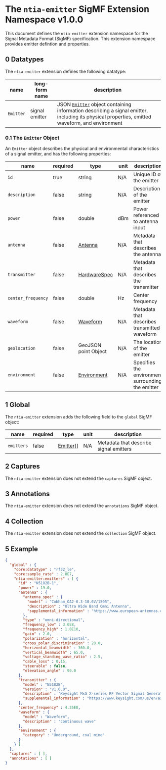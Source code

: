 # The `ntia-emitter` SigMF Extension Namespace v1.0.0

This document defines the `ntia-emitter` extension namespace for the Signal Metadata Format (SigMF) specification. This extension namespace provides emitter defintion and properties.

## 0 Datatypes

The `ntia-emitter` extension defines the following datatype:

|name|long-form name|description|
|----|--------------|-----------|
|`Emitter`|signal emitter|JSON [`Emitter`](#01-the-emitter-object) object containing information describing a signal emitter, including its physical properties, emitted waveform, and environment|

### 0.1 The `Emitter` Object

An `Emitter` object describes the physical and environmental characteristics of a signal emitter, and has the following properties:

| name               |required|type|unit| description                                          |
|--------------------|--------------|-------|-------|------------------------------------------------------|
| `id`               |true|string|N/A| Unique ID of the emitter                            |
| `description`      |false|string|N/A| Description of the emitter                          |
| `power`            |false|double|dBm| Power referenced to antenna input                   |
| `antenna`          |false|[Antenna](ntia-core.sigmf-ext.md#02-the-antenna-object)|N/A| Metadata that describes the antenna                 |
| `transmitter`      |false|[HardwareSpec](ntia-core.sigmf-ext.md#03-the-hardwarespec-object)|N/A| Metadata that describes the transmitter             |
| `center_frequency` |false|double|Hz| Center frequency                                    |
| `waveform`         |false| [Waveform](ntia-waveform.sigmf-ext.md)|N/A| Metadata that describes transmitted waveform        |
| `geolocation`      |false|GeoJSON point Object|N/A| The location of the emitter                       |
| `environment`      |false|[Environment](ntia-environment.sigmf-ext.md#01-the-environment-object)|N/A| Specifies the environment surrounding the emitter |

## 1 Global

The `ntia-emitter` extension adds the following field to the `global` SigMF object:

|name|required|type|unit|description|
|----|--------------|-------|-------|-----------|
|`emitters`|false|[Emitter](#01-the-emitter-object)[]|N/A|Metadata that describe signal emitters|

## 2 Captures

The `ntia-emitter` extension does not extend the `captures` SigMF object.

## 3 Annotations

The `ntia-emitter` extension does not extend the `annotations` SigMF object.

## 4 Collection

The `ntia-emitter` extension does not extend the `collection` SigMF object.

## 5 Example

```json
{
  "global" : {
    "core:datatype" : "rf32_le",
    "core:sample_rate" : 2.8E7,
    "ntia-emitter:emitters" : [ {
      "id" : "N5182B-1",
      "power" : 19.0,
      "antenna" : {
        "antenna_spec" : {
          "model" : "Cobham_OA2-0.3-10.0V/1505",
          "description" : "Ultra Wide Band Omni Antenna",
          "supplemental_information" : "https://www.european-antennas.co.uk/media/1638/ds1505-060510.pdf"
        },
        "type" : "omni-directional",
        "frequency_low" : 3.0E8,
        "frequency_high" : 1.0E10,
        "gain" : 2.0,
        "polarization" : "horizontal",
        "cross_polar_discrimination" : 20.0,
        "horizontal_beamwidth" : 360.0,
        "vertical_beamwidth" : 65.0,
        "voltage_standing_wave_ratio" : 2.5,
        "cable_loss" : 0.15,
        "steerable" : false,
        "elevation_angle" : 90.0
      },
      "transmitter" : {
        "model" : "N5182B",
        "version" : "v1.0.0",
        "description" : "Keysight MxG X-series RF Vector Signal Generator",
        "supplemental_information" : "https://www.keysight.com/us/en/assets/7018-03380/data-sheets/5991-0038.pdf"
      },
      "center_frequency" : 4.35E8,
      "waveform" : {
        "model" : "Waveform",
        "description" : "continuous wave"
      },
      "environment" : {
        "category" : "Underground, coal mine"
      }
    } ]
  },
  "captures" : [ ],
  "annotations" : [ ]
}
```
